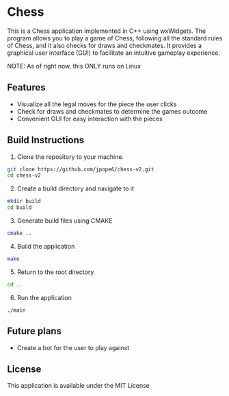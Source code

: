 # Chess
This is a Chess application implemented in C++ using wxWidgets. The program allows you to play a game of Chess, following all the standard rules of Chess, and it also checks for draws and checkmates. It provides a graphical user interface (GUI) to facilitate an intuitive gameplay experience.

NOTE: As of right now, this ONLY runs on Linux

## Features
- Visualize all the legal moves for the piece the user clicks
- Check for draws and checkmates to determine the games outcome
- Convenient GUI for easy interaction with the pieces

## Build Instructions
1. Clone the repository to your machine.
```bash
git clone https://github.com/jpope6/chess-v2.git
cd chess-v2
```
2. Create a build directory and navigate to it
```bash
mkdir build
cd build
```
3. Generate build files using CMAKE
```bash
cmake ..
```
4. Build the application
```bash
make
```
5. Return to the root directory
```bash
cd ..
```
6. Run the application
```
./main
```

## Future plans
- Create a bot for the user to play against

## License
This application is available under the MIT License
